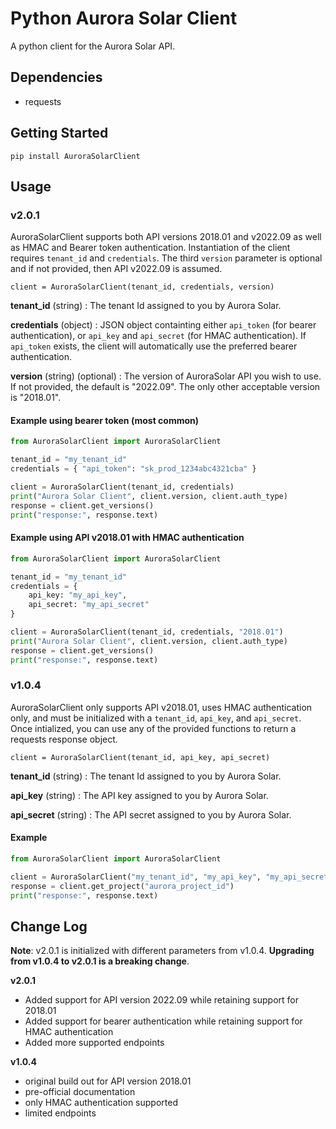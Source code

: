 # Python Aurora Solar Client

A python client for the Aurora Solar API.

## Dependencies
* requests

## Getting Started

	pip install AuroraSolarClient

## Usage

### __v2.0.1__
AuroraSolarClient supports both API versions 2018.01 and v2022.09 as well as HMAC and Bearer token authentication. Instantiation of the client requires `tenant_id` and `credentials`. The third `version` parameter is optional and if not provided, then API v2022.09 is assumed.

	client = AuroraSolarClient(tenant_id, credentials, version)

__tenant_id__ (string)
: The tenant Id assigned to you by Aurora Solar.

__credentials__ (object)
: JSON object containting either `api_token` (for bearer authentication), or `api_key` and `api_secret` (for HMAC authentication). If `api_token` exists, the client will automatically use the preferred bearer authentication.

__version__ (string) (optional)
: The version of AuroraSolar API you wish to use. If not provided, the default is "2022.09". The only other acceptable version is "2018.01".

#### Example using bearer token (most common)
```python
from AuroraSolarClient import AuroraSolarClient

tenant_id = "my_tenant_id"
credentials = { "api_token": "sk_prod_1234abc4321cba" }

client = AuroraSolarClient(tenant_id, credentials)
print("Aurora Solar Client", client.version, client.auth_type)
response = client.get_versions()
print("response:", response.text)
```

#### Example using API v2018.01 with HMAC authentication
```python
from AuroraSolarClient import AuroraSolarClient

tenant_id = "my_tenant_id"
credentials = { 
	api_key: "my_api_key", 
	api_secret: "my_api_secret"
}

client = AuroraSolarClient(tenant_id, credentials, "2018.01")
print("Aurora Solar Client", client.version, client.auth_type)
response = client.get_versions()
print("response:", response.text)
```

### __v1.0.4__
AuroraSolarClient only supports API v2018.01, uses HMAC authentication only, and must be initialized with a `tenant_id`, `api_key`, and `api_secret`. Once intialized, you can use any of the provided functions to return a requests response object.

	client = AuroraSolarClient(tenant_id, api_key, api_secret)

__tenant_id__ (string)
: The tenant Id assigned to you by Aurora Solar.

__api_key__ (string)
: The API key assigned to you by Aurora Solar.

__api_secret__ (string)
: The API secret assigned to you by Aurora Solar.

#### Example
```python
from AuroraSolarClient import AuroraSolarClient

client = AuroraSolarClient("my_tenant_id", "my_api_key", "my_api_secret")
response = client.get_project("aurora_project_id")
print("response:", response.text)
```

## Change Log

__Note__: v2.0.1 is initialized with different parameters from v1.0.4. __Upgrading from v1.0.4 to v2.0.1 is a breaking change__.

__v2.0.1__
- Added support for API version 2022.09 while retaining support for 2018.01
- Added support for bearer authentication while retaining support for HMAC authentication
- Added more supported endpoints

__v1.0.4__
- original build out for API version 2018.01
- pre-official documentation
- only HMAC authentication supported
- limited endpoints